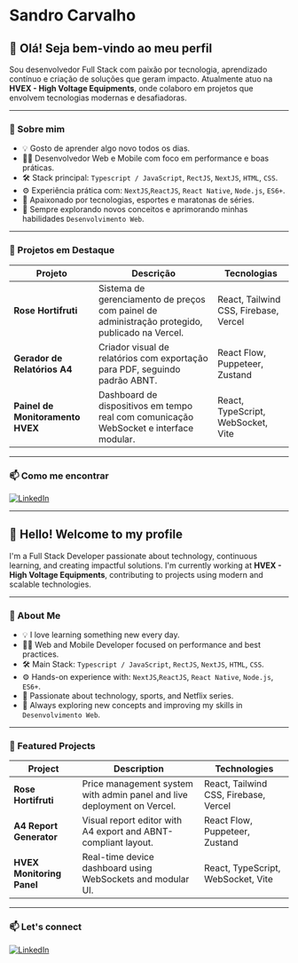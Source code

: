 # Sandro Carvalho

## 👋 Olá! Seja bem-vindo ao meu perfil

Sou desenvolvedor Full Stack com paixão por tecnologia, aprendizado contínuo e criação de soluções que geram impacto. Atualmente atuo na **HVEX - High Voltage Equipments**, onde colaboro em projetos que envolvem tecnologias modernas e desafiadoras.

---

### 🚀 Sobre mim

- 💡 Gosto de aprender algo novo todos os dias.  
- 👨‍💻 Desenvolvedor Web e Mobile com foco em performance e boas práticas.  
- 🛠️ Stack principal: `Typescript / JavaScript`, `RectJS`, `NextJS`, `HTML`, `CSS`.  
- ⚙️ Experiência prática com: `NextJS`,`ReactJS`, `React Native`, `Node.js`, `ES6+`.  
- 🎯 Apaixonado por tecnologias, esportes e maratonas de séries.  
- 🧠 Sempre explorando novos conceitos e aprimorando minhas habilidades `Desenvolvimento Web`.  

---

### 🌟 Projetos em Destaque

| Projeto | Descrição | Tecnologias |
|--------|-----------|-------------|
| **Rose Hortifruti** | Sistema de gerenciamento de preços com painel de administração protegido, publicado na Vercel. | React, Tailwind CSS, Firebase, Vercel |
| **Gerador de Relatórios A4** | Criador visual de relatórios com exportação para PDF, seguindo padrão ABNT. | React Flow, Puppeteer, Zustand |
| **Painel de Monitoramento HVEX** | Dashboard de dispositivos em tempo real com comunicação WebSocket e interface modular. | React, TypeScript, WebSocket, Vite |

---

### 📫 Como me encontrar

[![LinkedIn](https://img.shields.io/badge/-Sandro%20Carvalho-blue?style=flat-square&logo=Linkedin&logoColor=white&link=https://www.linkedin.com/in/sandro-luiz97/)](https://www.linkedin.com/in/sandro-luiz97/)

---

## 👋 Hello! Welcome to my profile

I'm a Full Stack Developer passionate about technology, continuous learning, and creating impactful solutions. I'm currently working at **HVEX - High Voltage Equipments**, contributing to projects using modern and scalable technologies.

---

### 🚀 About Me

- 💡 I love learning something new every day.  
- 👨‍💻 Web and Mobile Developer focused on performance and best practices.  
- 🛠️ Main Stack: `Typescript / JavaScript`, `RectJS`, `NextJS`, `HTML`, `CSS`.  
- ⚙️ Hands-on experience with:  `NextJS`,`ReactJS`, `React Native`, `Node.js`, `ES6+`.  
- 🎯 Passionate about technology, sports, and Netflix series.  
- 🧠 Always exploring new concepts and improving my skills in `Desenvolvimento Web`.  

---

### 🌟 Featured Projects

| Project | Description | Technologies |
|--------|-------------|--------------|
| **Rose Hortifruti** | Price management system with admin panel and live deployment on Vercel. | React, Tailwind CSS, Firebase, Vercel |
| **A4 Report Generator** | Visual report editor with A4 export and ABNT-compliant layout. | React Flow, Puppeteer, Zustand |
| **HVEX Monitoring Panel** | Real-time device dashboard using WebSockets and modular UI. | React, TypeScript, WebSocket, Vite |

---

### 📫 Let's connect

[![LinkedIn](https://img.shields.io/badge/-Sandro%20Carvalho-blue?style=flat-square&logo=Linkedin&logoColor=white&link=https://www.linkedin.com/in/sandro-luiz97/)](https://www.linkedin.com/in/sandro-luiz97/)
